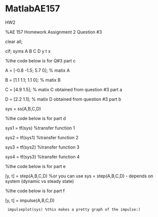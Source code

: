 # MatlabAE157
HW2
 
 
%AE 157 Homework Assignment 2 Question #3

clear all;

clf;
syms A B C D y t x

%the code below is for Q#3 part c

A = [-0.8 -1.5; 5.7 0]; % matix A

B = [1.1 1.1; 1.1 0]; % matix B

C = [4.9 1.5]; % matix C obtained from question #3 part a

D = [2.2 1.1]; % matix D obtained from question #3 part b

sys = ss(A,B,C,D)


%the code below is for part d

sys1 = tf(sys) %transfer function 1 

sys2 = tf(sys1) %transfer function 2 

sys3 = tf(sys2) %transfer function 3 

sys4 = tf(sys3)	 %transfer function 4 


%the code below is for part e

[y, t] = step(A,B,C,D) %or you can use sys = step(A,B,C,D) - depends on system (dynamic vs steady state)


%the code below is for part f

 [y, t] = impulse(A,B,C,D) 
 
     impulseplot(sys) %this makes a pretty graph of the impulse:)
